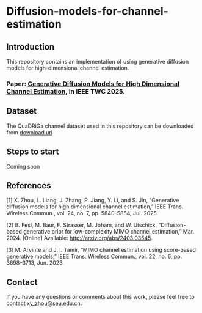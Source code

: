 # Diffusion-models-for-channel-estimation

## Introduction
This repository contains an implementation of using generative diffusion models for high-dimensional channel estimation.

### Paper: [Generative Diffusion Models for High Dimensional Channel Estimation](https://ieeexplore.ieee.org/abstract/document/10930691), in IEEE TWC 2025.

## Dataset
The QuaDRiGa channel dataset used in this repository can be downloaded from [download url](https://drive.google.com/drive/folders/1imPAGQuJw9P4b1OyhY0Ac2rCdzzsEmEM?usp=drive_link)

## Steps to start
Coming soon

## References
[1] X. Zhou, L. Liang, J. Zhang, P. Jiang, Y. Li, and S. Jin, “Generative diffusion models for high dimensional channel estimation,” IEEE Trans. Wireless Commun., vol. 24, no. 7, pp. 5840–5854, Jul. 2025.

[2] B. Fesl, M. Baur, F. Strasser, M. Joham, and W. Utschick, “Diffusion-based generative prior for low-complexity MIMO channel estimation,” Mar. 2024. [Online] Available: http://arxiv.org/abs/2403.03545.

[3] M. Arvinte and J. I. Tamir, “MIMO channel estimation using score-based generative models,” IEEE Trans. Wireless Commun., vol. 22, no. 6, pp. 3698–3713, Jun. 2023.

## Contact
If you have any questions or comments about this work, please feel free to contact xy_zhou@seu.edu.cn.
